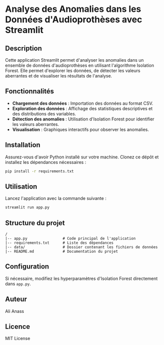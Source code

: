 # Analyse des Anomalies dans les Données d'Audioprothèses avec Streamlit

## Description
Cette application Streamlit permet d'analyser les anomalies dans un ensemble de données d'audioprothèses en utilisant l'algorithme Isolation Forest. Elle permet d'explorer les données, de détecter les valeurs aberrantes et de visualiser les résultats de l'analyse.

## Fonctionnalités
- **Chargement des données** : Importation des données au format CSV.
- **Exploration des données** : Affichage des statistiques descriptives et des distributions des variables.
- **Détection des anomalies** : Utilisation d'Isolation Forest pour identifier les valeurs aberrantes.
- **Visualisation** : Graphiques interactifs pour observer les anomalies.

## Installation
Assurez-vous d'avoir Python installé sur votre machine. Clonez ce dépôt et installez les dépendances nécessaires :

```bash
pip install -r requirements.txt
```

## Utilisation
Lancez l'application avec la commande suivante :

```bash
streamlit run app.py
```

## Structure du projet
```
/
|-- app.py                # Code principal de l'application
|-- requirements.txt      # Liste des dépendances
|-- data/                 # Dossier contenant les fichiers de données
|-- README.md             # Documentation du projet
```

## Configuration
Si nécessaire, modifiez les hyperparamètres d'Isolation Forest directement dans `app.py`.

## Auteur
Ali Anass

## Licence
MIT License

